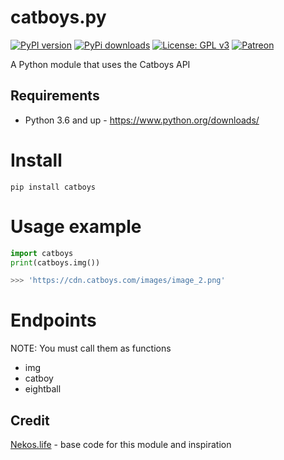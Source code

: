 # catboys.py
[![PyPI version](https://badge.fury.io/py/catboys.svg)](https://badge.fury.io/py/catboys)
[![PyPi downloads](https://pypip.in/d/catboys/badge.png)](https://crate.io/packages/catboys/)
[![License: GPL v3](https://img.shields.io/badge/License-GPLv3-blue.svg)](https://www.gnu.org/licenses/gpl-3.0)
[![Patreon](https://img.shields.io/badge/Donate-Patreon-orange.svg)](https://www.patreon.com/CatboyLounge)

A Python module that uses the Catboys API

## Requirements
- Python 3.6 and up - https://www.python.org/downloads/

# Install
```
pip install catboys
```

# Usage example
```py
import catboys
print(catboys.img())

>>> 'https://cdn.catboys.com/images/image_2.png'
```

# Endpoints
NOTE: You must call them as functions
- img
- catboy
- eightball


## Credit
[Nekos.life](https://nekos.life) - base code for this module and inspiration
